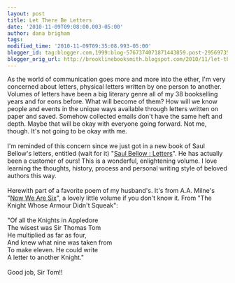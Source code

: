 ```yaml
---
layout: post
title: Let There Be Letters
date: '2010-11-09T09:08:00.003-05:00'
author: dana brigham
tags: 
modified_time: '2010-11-09T09:35:08.993-05:00'
blogger_id: tag:blogger.com,1999:blog-5767374071871443859.post-2956973564482451450
blogger_orig_url: http://brooklinebooksmith.blogspot.com/2010/11/let-there-be-letters.html
---
```


As the world of communication goes more and more into the ether, I'm very concerned about letters, physical letters written by one person to another.  Volumes of letters have been a big literary genre all of my 38 bookselling years and  for eons before.  What will become of them?  How will we know people and events in the unique ways available through letters written on paper and saved.  Somehow collected emails don't have the same heft and depth.  Maybe that will be okay with everyone going forward.   Not me, though.  It's not going to be okay with me.  <br /><br />I'm reminded of this concern since we just got in a new book of Saul Bellow's letters,  entitled (wait for it) "<a href="http://http//www.brooklinebooksmith-shop.com/book/9780670022212">Saul Bellow : Letters</a>". He has actually been a customer of ours!  This is a wonderful, enlightening volume.  I love learning the thoughts,  history, process and personal writing style of beloved authors this way.<br /><br />Herewith part of a favorite poem of my husband's.  It's from A.A. Milne's "<a href="http://http//www.brooklinebooksmith-shop.com/book/9780670022212">Now We Are Six</a>", a lovely little volume if you don't know it.   From "The Knight Whose Armour Didn't Squeak":<br /><br />"Of all the Knights in Appledore<br />The wisest was Sir Thomas Tom<br />He multiplied as far as four,<br />And knew what nine was taken from<br />To make eleven.  He could write<br />A letter to another Knight."<br /><br />Good job, Sir Tom!!